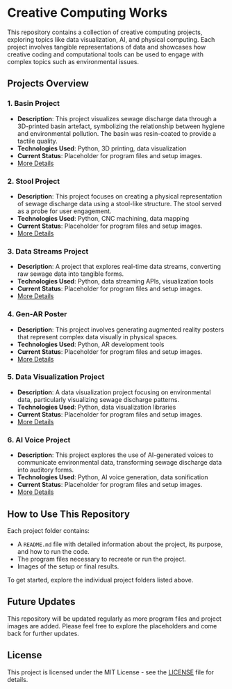 # Creative Computing Works

This repository contains a collection of creative computing projects, exploring topics like data visualization, AI, and physical computing. Each project involves tangible representations of data and showcases how creative coding and computational tools can be used to engage with complex topics such as environmental issues.

## Projects Overview

### 1. **Basin Project**
   - **Description**: This project visualizes sewage discharge data through a 3D-printed basin artefact, symbolizing the relationship between hygiene and environmental pollution. The basin was resin-coated to provide a tactile quality.
   - **Technologies Used**: Python, 3D printing, data visualization
   - **Current Status**: Placeholder for program files and setup images.
   - [More Details](./basin/README.md)

### 2. **Stool Project**
   - **Description**: This project focuses on creating a physical representation of sewage discharge data using a stool-like structure. The stool served as a probe for user engagement.
   - **Technologies Used**: Python, CNC machining, data mapping
   - **Current Status**: Placeholder for program files and setup images.
   - [More Details](./stool/README.md)

### 3. **Data Streams Project**
   - **Description**: A project that explores real-time data streams, converting raw sewage data into tangible forms.
   - **Technologies Used**: Python, data streaming APIs, visualization tools
   - **Current Status**: Placeholder for program files and setup images.
   - [More Details](./data_streams/README.md)

### 4. **Gen-AR Poster**
   - **Description**: This project involves generating augmented reality posters that represent complex data visually in physical spaces.
   - **Technologies Used**: Python, AR development tools
   - **Current Status**: Placeholder for program files and setup images.
   - [More Details](./gen-ar_poster/README.md)

### 5. **Data Visualization Project**
   - **Description**: A data visualization project focusing on environmental data, particularly visualizing sewage discharge patterns.
   - **Technologies Used**: Python, data visualization libraries
   - **Current Status**: Placeholder for program files and setup images.
   - [More Details](./data_vis/README.md)

### 6. **AI Voice Project**
   - **Description**: This project explores the use of AI-generated voices to communicate environmental data, transforming sewage discharge data into auditory forms.
   - **Technologies Used**: Python, AI voice generation, data sonification
   - **Current Status**: Placeholder for program files and setup images.
   - [More Details](./ai_voice/README.md)

## How to Use This Repository

Each project folder contains:
- A `README.md` file with detailed information about the project, its purpose, and how to run the code.
- The program files necessary to recreate or run the project.
- Images of the setup or final results.

To get started, explore the individual project folders listed above.

## Future Updates
This repository will be updated regularly as more program files and project images are added. Please feel free to explore the placeholders and come back for further updates.

## License
This project is licensed under the MIT License - see the [LICENSE](./LICENSE) file for details.

